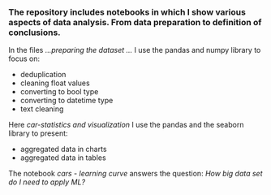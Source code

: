 ### The repository includes notebooks in which I show various aspects of data analysis. From data preparation to definition of conclusions.

In the files *...preparing the dataset ...* I use the pandas and numpy library to focus on:
- deduplication
- cleaning float values
- converting to bool type
- converting to datetime type
- text cleaning

Here *car-statistics and visualization* I use the pandas and the seaborn library to present:
- aggregated data in charts
- aggregated data in tables

The notebook *cars - learning curve* answers the question: *How big data set do I need to apply ML?*
